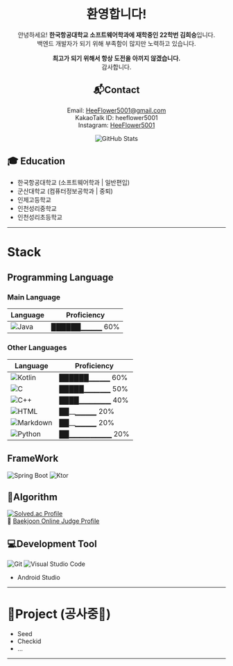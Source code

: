<div align=center>  

# 환영합니다!
안녕하세요! **한국항공대학교 소프트웨어학과에 재학중인 22학번 김희승**입니다.  
백엔드 개발자가 되기 위해 부족함이 많지만 노력하고 있습니다.  
  
**최고가 되기 위해서 항상 도전을 아끼지 않겠습니다.**  
감사합니다.

## 📬Contact
Email: HeeFlower5001@gmail.com  
KakaoTalk ID: heeflower5001  
Instagram: [HeeFlower5001](https://www.instagram.com/HeeFlower5001/)

![GitHub Stats](https://github-readme-stats.vercel.app/api?username=HeeFlower5001&show_icons=true&theme=dark)

</div>

## 🎓 Education
- 한국항공대학교 (소프트웨어학과 | 일반편입)    
- 군산대학교 (컴퓨터정보공학과 | 중퇴)     
- 인제고등학교  
- 인천성리중학교  
- 인천성리초등학교  

-----
# Stack 

## Programming Language
<!-- 
000 ~ 020% 
- 기본 문법과 문장을 이해할 수 있음
- 간단한 스크립트 작성 가능

020 ~ 040%
- 기본적인 라이브러리와 API 사용 가능
- 단순한 프로그램 구현 가능

040 ~ 060%
- 객체지향/함수형 프로그래밍 개념 적용 가능
- 프로젝트에서 실무적으로 사용 가능

060% ~ 080%
- 최적화 및 유지보수 고려하여 개발 가능
- 프레임워크, 라이브러리 활용 능숙

080 ~ 100%
- 성능 최적화 및 아키텍처 설계 가능
- 오픈소스 기여 또는 라이브러리 개발 경험
-->

### Main Language  
| Language | Proficiency |
|----------|------------|
| ![Java](https://img.shields.io/badge/Java-007396?style=flat-square&logo=java&logoColor=white) | ██████▁▁▁▁ 60% |

### Other Languages  
| Language | Proficiency |
|----------|------------|
| ![Kotlin](https://img.shields.io/badge/Kotlin-0095D5?style=flat-square&logo=kotlin&logoColor=white) | ██████▁▁▁▁ 60% |
| ![C](https://img.shields.io/badge/C-A8B9CC?style=flat-square&logo=c&logoColor=white) | █████▁▁▁▁▁ 50% |
| ![C++](https://img.shields.io/badge/C++-00599C?style=flat-square&logo=c%2B%2B&logoColor=white) | ████▁▁▁▁▁▁ 40% |
| ![HTML](https://img.shields.io/badge/HTML-E34F26?style=flat-square&logo=html5&logoColor=white) | ██___▁▁▁▁_ 20% |
| ![Markdown](https://img.shields.io/badge/Markdown-000000?style=flat-square&logo=markdown&logoColor=white) | ██___▁▁▁▁_ 20% |
| ![Python](https://img.shields.io/badge/Python-3776AB?style=flat-square&logo=python&logoColor=white) | ██▁▁▁▁▁▁▁▁ 20% |

## FrameWork
![Spring Boot](https://img.shields.io/badge/Spring%20Boot-6DB33F?style=flat-square&logo=spring-boot&logoColor=white)
![Ktor](https://img.shields.io/badge/Ktor-0095D5?style=flat-square&logo=ktor&logoColor=white)  

## 🧩Algorithm
[![Solved.ac Profile](http://mazassumnida.wtf/api/v2/generate_badge?boj=heeflower5001)](https://solved.ac/profile/heeflower5001)  
🔗 [Baekjoon Online Judge Profile](https://www.acmicpc.net/user/heeflower5001)

## 💻Development Tool
![Git](https://img.shields.io/badge/Git-F05032?style=flat-square&logo=git&logoColor=white)
![Visual Studio Code](https://img.shields.io/badge/VS%20Code-007ACC?style=flat-square&logo=visual-studio-code&logoColor=white)
- Android Studio

-----
# 🚧Project (공사중🚧)
- Seed 
- Checkid 
- ...
  
-----

